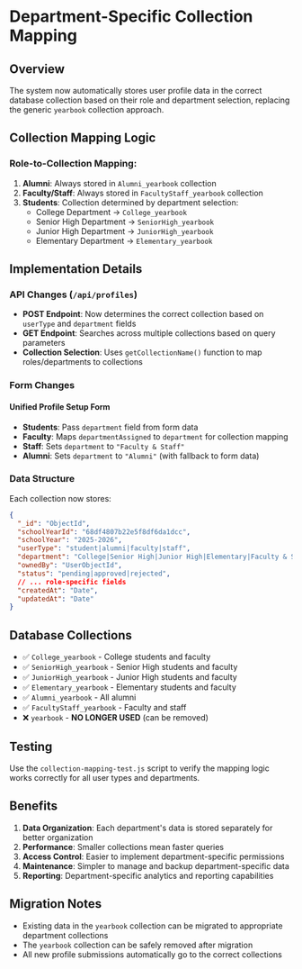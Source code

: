 # Department-Specific Collection Mapping

## Overview

The system now automatically stores user profile data in the correct database collection based on their role and department selection, replacing the generic `yearbook` collection approach.

## Collection Mapping Logic

### Role-to-Collection Mapping:

1. **Alumni**: Always stored in `Alumni_yearbook` collection
2. **Faculty/Staff**: Always stored in `FacultyStaff_yearbook` collection  
3. **Students**: Collection determined by department selection:
   - College Department → `College_yearbook`
   - Senior High Department → `SeniorHigh_yearbook`
   - Junior High Department → `JuniorHigh_yearbook`
   - Elementary Department → `Elementary_yearbook`

## Implementation Details

### API Changes (`/api/profiles`)

- **POST Endpoint**: Now determines the correct collection based on `userType` and `department` fields
- **GET Endpoint**: Searches across multiple collections based on query parameters
- **Collection Selection**: Uses `getCollectionName()` function to map roles/departments to collections

### Form Changes

#### Unified Profile Setup Form
- **Students**: Pass `department` field from form data
- **Faculty**: Maps `departmentAssigned` to `department` for collection mapping
- **Staff**: Sets `department` to `"Faculty & Staff"`
- **Alumni**: Sets `department` to `"Alumni"` (with fallback to form data)

### Data Structure

Each collection now stores:
```json
{
  "_id": "ObjectId",
  "schoolYearId": "68df4807b22e5f8df6da1dcc",
  "schoolYear": "2025-2026",
  "userType": "student|alumni|faculty|staff",
  "department": "College|Senior High|Junior High|Elementary|Faculty & Staff|Alumni",
  "ownedBy": "UserObjectId",
  "status": "pending|approved|rejected",
  // ... role-specific fields
  "createdAt": "Date",
  "updatedAt": "Date"
}
```

## Database Collections

- ✅ `College_yearbook` - College students and faculty
- ✅ `SeniorHigh_yearbook` - Senior High students and faculty
- ✅ `JuniorHigh_yearbook` - Junior High students and faculty
- ✅ `Elementary_yearbook` - Elementary students and faculty
- ✅ `Alumni_yearbook` - All alumni
- ✅ `FacultyStaff_yearbook` - Faculty and staff
- ❌ `yearbook` - **NO LONGER USED** (can be removed)

## Testing

Use the `collection-mapping-test.js` script to verify the mapping logic works correctly for all user types and departments.

## Benefits

1. **Data Organization**: Each department's data is stored separately for better organization
2. **Performance**: Smaller collections mean faster queries
3. **Access Control**: Easier to implement department-specific permissions
4. **Maintenance**: Simpler to manage and backup department-specific data
5. **Reporting**: Department-specific analytics and reporting capabilities

## Migration Notes

- Existing data in the `yearbook` collection can be migrated to appropriate department collections
- The `yearbook` collection can be safely removed after migration
- All new profile submissions automatically go to the correct collections
